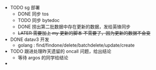 - TODO sg 部署
	- DONE 同步 tos
	- TODO 同步 bytedoc
	- DONE 捞出第二批数据中存在更新的数据，发给英锋同步
	- <del>LATER 需要加上 my 更新的脚本 不需要了，因为更新的数据不会变</del>
- DONE datav3 开发
	- golang : find/findone/delete/batchdelete/update/create
- TODO 跟进处理昨天遗留的 oncall 问题，给出结论
	- 等待 argos 的同学给结论
-